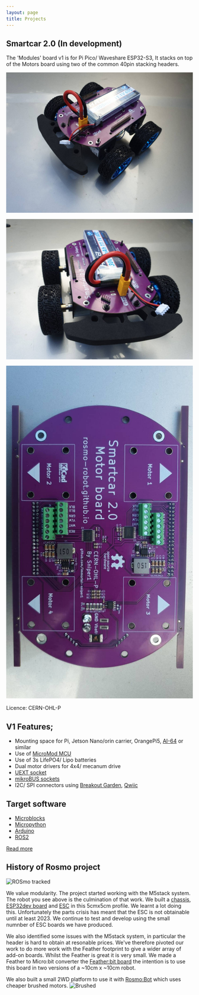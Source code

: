 ```yaml
---
layout: page
title: Projects
---
```

## Smartcar 2.0 (In development)

The 'Modules' board v1 is for Pi Pico/ Waveshare ESP32-S3, It stacks on top of the Motors board using two of the common 40pin stacking headers. 

 ![Dual driver concept](https://raw.githubusercontent.com/rosmo-robot/smartcar_shield/master/extras/images/45smartcar.jpeg)


 ![Dual driver concept](https://raw.githubusercontent.com/rosmo-robot/smartcar_shield/master/extras/images/front-smartcar.jpeg)


 ![Dual driver concept](https://raw.githubusercontent.com/rosmo-robot/smartcar_shield/master/extras/images/pcb.jpeg)


Licence: CERN-OHL-P

## V1 Features;
 
 * Mounting space for Pi, Jetson Nano/orin carrier, OrangePi5, [AI-64](https://beagleboard.org/ai-64) or similar
 * Use of [MicroMod MCU](https://www.sparkfun.com/micromod#processor_boards)
 * Use of 3s LifePO4/ Lipo batteries
 * Dual motor drivers for 4x4/ mecanum drive
 * [UEXT socket](https://www.olimex.com/Products/Modules/)
 * [mikroBUS sockets](https://www.mikroe.com/mikrobus-shuttle-127mm-2x8-pin-box-header-smd-male)
 * I2C/ SPI connectors using [Breakout Garden](https://shop.pimoroni.com/collections/breakout-garden), [Qwiic](https://soldered.com/categories/easyc-2/)

## Target software

  * [Microblocks](microblocks.fun/)
  * [Micropython](https://github.com/Open-STEM/XRP_MicroPython)
  * [Arduino](https://github.com/rosmo-robot/smartcar_shield)
  * [ROS2](https://robofoundry.medium.com/running-linorobot2-hardware-based-on-micro-ros-on-esp32-wroom-32d-using-wifi-transport-d971026f3e08)


[Read more](https://github.com/rosmo-robot/smartcar_shield)




## History of Rosmo project


![ROSmo tracked](https://pbs.twimg.com/media/FUa95gJXsAEfBqj?format=jpg)



We value modularity. The project started working with the M5stack system. The robot you see above is the culmination of that work. We built a [chassis](https://github.com/rosmo-robot/Rosmo_3D/tree/main/V2/2.10), [ESP32dev board](https://github.com/rosmo-robot/Open-Core-M5stack/tree/main/2.2) and [ESC](https://github.com/rosmo-robot/Rosmo_ESC) in this 5cmx5cm profile. We learnt a lot doing this. Unfortunately the parts crisis has meant that the ESC is not obtainable until at least 2023. We continue to test and develop using the small numnber of ESC boards we have produced.

We also identified some issues with the M5stack system, in particular the header is hard to obtain at resonable prices. We've therefore pivoted our work to do more work with the Feather footprint to give a wider array of add-on boards. Whilst the Feather is great it is very small. We made a Feather to Micro:bit converter the [Feather:bit board](https://github.com/rosmo-robot/Feather-Bit/tree/main/v1) the intention is to use this board in two versions of a ~10cm x ~10cm robot.

We also built a small 2WD platform to use it with [Rosmo:Bot](https://github.com/rosmo-robot/micro-bot/tree/master/Hardware/V3) which uses cheaper brushed motors. 
![Brushed](https://raw.githubusercontent.com/rosmo-robot/micro-bot/master/Hardware/V3/Front.JPG)



